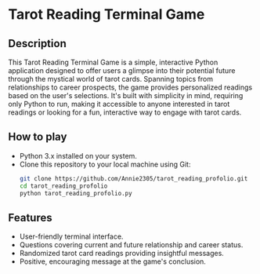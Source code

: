 # Tarot Reading Terminal Game

## Description

This Tarot Reading Terminal Game is a simple, interactive Python application designed to offer users a glimpse into their potential future through the mystical world of tarot cards. Spanning topics from relationships to career prospects, the game provides personalized readings based on the user's selections. It's built with simplicity in mind, requiring only Python to run, making it accessible to anyone interested in tarot readings or looking for a fun, interactive way to engage with tarot cards.

## How to play


- Python 3.x installed on your system.
- Clone this repository to your local machine using Git:
   ```bash
   git clone https://github.com/Annie2305/tarot_reading_profolio.git
   cd tarot_reading_profolio
   python tarot_reading_profolio.py

## Features
- User-friendly terminal interface.
- Questions covering current and future relationship and career status.
- Randomized tarot card readings providing insightful messages.
- Positive, encouraging message at the game's conclusion.
